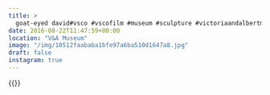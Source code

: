```yaml
---
title: >
  goat-eyed david#vsco #vscofilm #museum #sculpture #victoriaandalbertmuseum #london
date: 2016-08-22T11:47:59+00:00
location: "V&A Museum"
image: "/img/10512faababa1bfe97a6ba510d1647a8.jpg"
draft: false
instagram: true
---
```


{{<photo src="/img/10512faababa1bfe97a6ba510d1647a8.jpg">}}
